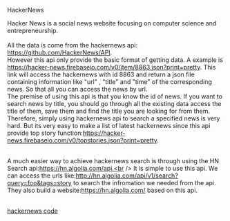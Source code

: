 HackerNews<br />

Hacker News is a social news website focusing on computer science and entrepreneurship.<br /><br />
All the data is come from the hackernews api: https://github.com/HackerNews/API. <br />
However this api only provide the basic format of getting data. A example is https://hacker-news.firebaseio.com/v0/item/8863.json?print=pretty. This link will access the hackernews with id 8863 and return a json file containing information like "url" , "title" and "time" of the corresponding news. So that all you can access the news by url. <br />
The premise of using this api is that you know the id of news. If you want to search news by title, you should go through all the existing data access the title of them, save them and find the title you are looking for from them. Therefore, simply using hackernews api to search a specified news is very hard. But its very easy to make a list of latest hackernews since this api provide top story function:https://hacker-news.firebaseio.com/v0/topstories.json?print=pretty. <br /><br />

A much easier way to achieve hackernews search is through using the HN Search api:https://hn.algolia.com/api.<br />
It is simple to use this api. We can access the urls like:http://hn.algolia.com/api/v1/search?query=foo&tags=story to search the infromation we needed from the api. They also build a website:https://hn.algolia.com/ based on this api.<br /><br />

[hackernews code](https://github.com/boweiww/learn/tree/master/reactjs/hackernews)